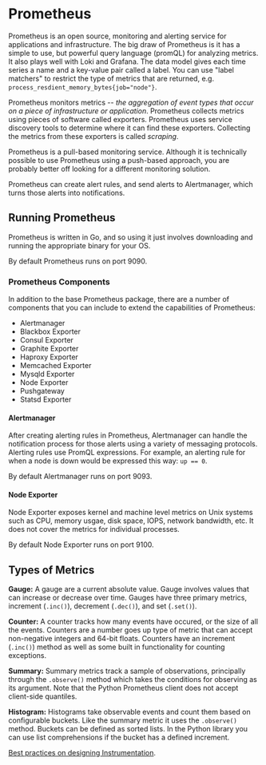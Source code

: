 # Prometheus

Prometheus is an open source, monitoring and alerting service for applications and infrastructure. The big draw of Prometheus is it has a simple to use, but powerful query language (promQL) for analyzing metrics. It also plays well with Loki and Grafana. The data model gives each time series a name and a key-value pair called a label. You can use "label matchers" to restrict the type of metrics that are returned, e.g. `process_resdient_memory_bytes{job="node"}`.

Prometheus monitors metrics -- *the aggregation of event types that occur on a piece of infrastructure or application*. Prometheus collects metrics using pieces of software called exporters. Prometheus uses service discovery tools to determine where it can find these exporters. Collecting the metrics from these exporters is called *scraping*.

Prometheus is a pull-based monitoring service. Although it is technically possible to use Prometheus using a push-based approach, you are probably better off looking for a different monitoring solution.

Prometheus can create alert rules, and send alerts to Alertmanager, which turns those alerts into notifications.

## Running Prometheus

Prometheus is written in Go, and so using it just involves downloading and running the appropriate binary for your OS.

By default Prometheus runs on port 9090.

### Prometheus Components

In addition to the base Prometheus package, there are a number of components that you can include to extend the capabilities of Prometheus:

- Alertmanager
- Blackbox Exporter
- Consul Exporter
- Graphite Exporter
- Haproxy Exporter
- Memcached Exporter
- Mysqld Exporter
- Node Exporter
- Pushgateway
- Statsd Exporter

#### Alertmanager

After creating alerting rules in Prometheus, Alertmanager can handle the notification process for those alerts using a variety of messaging protocols. Alerting rules use PromQL expressions. For example, an alerting rule for when a node is down would be expressed this way: `up == 0`.

By default Alertmanager runs on port 9093.

#### Node Exporter

Node Exporter exposes kernel and machine level metrics on Unix systems such as CPU, memory usgae, disk space, IOPS, network bandwidth, etc. It does not cover the metrics for individual processes.

By default Node Exporter runs on port 9100.

## Types of Metrics

**Gauge:** A gauge are a current absolute value. Gauge involves values that can increase or decrease over time. Gauges have three primary metrics, increment (`.inc()`), decrement (`.dec()`), and set (`.set()`).

**Counter:** A counter tracks how many events have occured, or the size of all the events. Counters are a number goes up type of metric that can accept non-negative integers and 64-bit floats. Counters have an increment (`.inc()`) method as well as some built in functionality for counting exceptions.

**Summary:** Summary metrics track a sample of observations, principally through the `.observe()` method which takes the conditions for observing as its argument. Note that the Python Prometheus client does not accept client-side quantiles.

**Histogram:** Histograms take observable events and count them based on configurable buckets. Like the summary metric it uses the `.observe()` method. Buckets can be defined as sorted lists. In the Python library you can use list comprehensions if the bucket has a defined increment.

[Best practices on designing Instrumentation](https://prometheus.io/docs/practices/instrumentation/#counter-vs-gauge-summary-vs-histogram).
